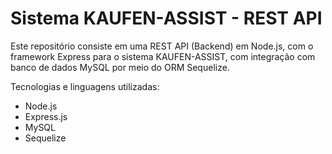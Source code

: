 # Sistema KAUFEN-ASSIST - REST API
Este repositório consiste em uma REST API (Backend) em Node.js, com o framework Express para o sistema KAUFEN-ASSIST, com integração com banco de dados MySQL por meio do ORM Sequelize.

Tecnologias e linguagens utilizadas:
- Node.js
- Express.js
- MySQL
- Sequelize